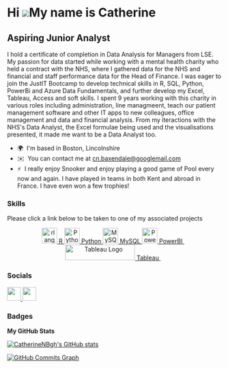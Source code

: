 <!--
**CatherineNBgh/CatherineNBgh** is a ✨ _special_ ✨ repository because its `README.md` (this file) appears on your GitHub profile.

Here are some ideas to get you started:

- 🔭 I’m currently working on ...
- 🌱 I’m currently learning ...
- 👯 I’m looking to collaborate on ...
- 🤔 I’m looking for help with ...
- 💬 Ask me about ...
- 📫 How to reach me: ...
- 😄 Pronouns: ...
- ⚡ Fun fact: ...
-->
Hi ![](https://user-images.githubusercontent.com/18350557/176309783-0785949b-9127-417c-8b55-ab5a4333674e.gif)My name is Catherine
=================================================================================================================================

Aspiring Junior Analyst
-----------------------

I hold a certificate of completion in Data Analysis for Managers from LSE. My passion for data started while working with a mental health charity who held a contract with the NHS, where I gathered data for the NHS and financial and staff performance data for the Head of Finance. I was eager to join the JustIT Bootcamp to develop technical skills in R, SQL, Python, PowerBi and Azure Data Fundamentals, and further develop my Excel, Tableau, Access and soft skills. I spent 9 years working with this charity in various roles including administration, line managmeent, teach our patient management software and other IT apps to new colleagues, office management and data and financial analysis. From my iteractions with the NHS's Data Analyst, the Excel formulae being used and the visualisations presented, it made me want to be a Data Analyst too.

* 🌍  I'm based in Boston, Lincolnshire
* ✉️  You can contact me at [cn.baxendale@googlemail.com](mailto:cn.baxendale@googlemail.com)
* ⚡  I really enjoy Snooker and enjoy playing a good game of Pool every now and again. I have played in teams in both Kent and abroad in France. I have even won a few trophies!

### Skills

Please click a link below to be taken to one of my associated projects

<p align="middle">
<a href="https://www.r-project.org/" target="_blank" rel="noreferrer"><img src="https://raw.githubusercontent.com/danielcranney/readme-generator/main/public/icons/skills/rlang-colored.svg" width="36" height="36" alt="rlang" /> R </a>
<a href="https://www.python.org/" target="_blank" rel="noreferrer"><img src="https://raw.githubusercontent.com/danielcranney/readme-generator/main/public/icons/skills/python-colored.svg" width="36" height="36" alt="Python" /> Python </a>
<a href="https://www.mysql.com/" target="_blank" rel="noreferrer"><img src="https://raw.githubusercontent.com/danielcranney/readme-generator/main/public/icons/skills/mysql-colored.svg" width="36" height="36" alt="MySQL" /> MySQL </a>
<a href="https://app.powerbi.com/groups/me/reports/5d6d5051-8f04-4558-b252-332938912335/20b797b3a71827fd45e3?experience=power-bi" target="_blank" rel="noreferrer"><img src="https://cdn.worldvectorlogo.com/logos/power-bi.svg" width="36" height="36" alt="PowerBI" /> PowerBI </a>&nbsp;&nbsp;
<a href="https://public.tableau.com/app/profile/catherine.baxendale/vizzes" target="_blank" rel="noreferrer; return false;"><img src="https://raw.githubusercontent.com/gilbarbara/logos/main/logos/tableau.svg" width="163" height="36" alt="Tableau Logo" /> Tableau </a>&nbsp;&nbsp;
</p>


### Socials

<p align="left"> 
<a href="https://www.github.com/CatherineNBgh" target="_blank" rel="noreferrer"> <picture> <source media="(prefers-color-scheme: dark)" srcset="https://raw.githubusercontent.com/danielcranney/readme-generator/main/public/icons/socials/github-dark.svg" /> <source media="(prefers-color-scheme: light)" srcset="https://raw.githubusercontent.com/danielcranney/readme-generator/main/public/icons/socials/github.svg" /> <img src="https://raw.githubusercontent.com/danielcranney/readme-generator/main/public/icons/socials/github.svg" width="32" height="32" /> </picture> </a><a href="https://www.linkedin.com/in/catherine-baxendale-68442116b" target="_blank" rel="noreferrer"> <picture> <source media="(prefers-color-scheme: dark)" srcset="https://raw.githubusercontent.com/danielcranney/readme-generator/main/public/icons/socials/linkedin-dark.svg" /> <source media="(prefers-color-scheme: light)" srcset="https://raw.githubusercontent.com/danielcranney/readme-generator/main/public/icons/socials/linkedin.svg" /> <img src="https://raw.githubusercontent.com/danielcranney/readme-generator/main/public/icons/socials/linkedin.svg" width="32" height="32" /> </picture> </a></p>

### Badges

<b>My GitHub Stats</b>

<a href="http://www.github.com/CatherineNBgh"><img src="https://github-readme-stats.vercel.app/api?username=CatherineNBgh&show_icons=true&hide=&count_private=true&title_color=0891b2&text_color=ffffff&icon_color=0891b2&bg_color=1c1917&hide_border=true&show_icons=true" alt="CatherineNBgh's GitHub stats" /></a>

<a href="http://www.github.com/CatherineNBgh"><img src="https://github-readme-activity-graph.cyclic.app/graph?username=CatherineNBgh&bg_color=1c1917&color=ffffff&line=0891b2&point=ffffff&area_color=1c1917&area=true&hide_border=true&custom_title=GitHub%20Commits%20Graph" alt="GitHub Commits Graph" /></a>


